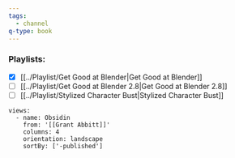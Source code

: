 ```yaml
---
tags:
  - channel
q-type: book
---
```

### Playlists:
- [x] [[../Playlist/Get Good at Blender|Get Good at Blender]]
- [ ] [[../Playlist/Get Good at Blender 2.8|Get Good at Blender 2.8]]
- [ ] [[../Playlist/Stylized Character Bust|Stylized Character Bust]]

```page-gallery
views:
  - name: Obsidin
    from: '[[Grant Abbitt]]'
    columns: 4
    orientation: landscape
    sortBy: ['-published']
```


